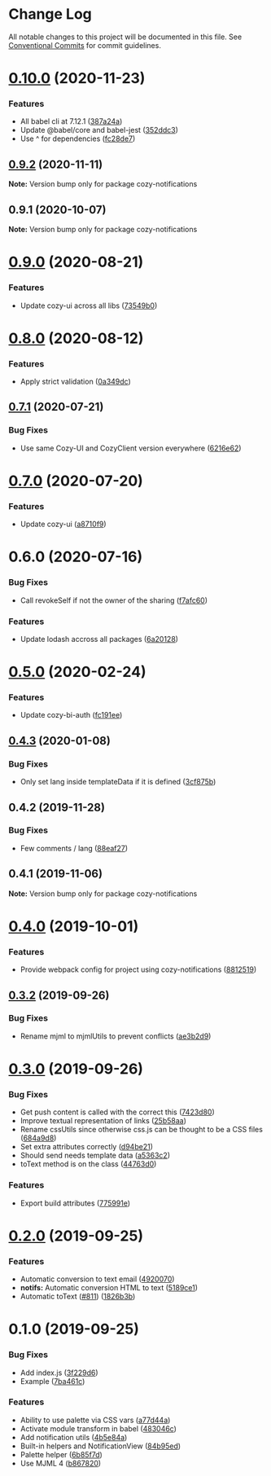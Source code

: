 # Change Log

All notable changes to this project will be documented in this file.
See [Conventional Commits](https://conventionalcommits.org) for commit guidelines.

# [0.10.0](https://github.com/cozy/cozy-libs/compare/cozy-notifications@0.9.2...cozy-notifications@0.10.0) (2020-11-23)


### Features

* All babel cli at 7.12.1 ([387a24a](https://github.com/cozy/cozy-libs/commit/387a24a))
* Update @babel/core and babel-jest ([352ddc3](https://github.com/cozy/cozy-libs/commit/352ddc3))
* Use ^ for dependencies ([fc28de7](https://github.com/cozy/cozy-libs/commit/fc28de7))





## [0.9.2](https://github.com/cozy/cozy-libs/compare/cozy-notifications@0.9.1...cozy-notifications@0.9.2) (2020-11-11)

**Note:** Version bump only for package cozy-notifications





## 0.9.1 (2020-10-07)

**Note:** Version bump only for package cozy-notifications





# [0.9.0](https://github.com/cozy/cozy-libs/compare/cozy-notifications@0.8.0...cozy-notifications@0.9.0) (2020-08-21)


### Features

* Update cozy-ui across all libs ([73549b0](https://github.com/cozy/cozy-libs/commit/73549b0))





# [0.8.0](https://github.com/cozy/cozy-libs/compare/cozy-notifications@0.7.1...cozy-notifications@0.8.0) (2020-08-12)


### Features

* Apply strict validation ([0a349dc](https://github.com/cozy/cozy-libs/commit/0a349dc))





## [0.7.1](https://github.com/cozy/cozy-libs/compare/cozy-notifications@0.7.0...cozy-notifications@0.7.1) (2020-07-21)


### Bug Fixes

* Use same Cozy-UI and CozyClient version everywhere ([6216e62](https://github.com/cozy/cozy-libs/commit/6216e62))





# [0.7.0](https://github.com/cozy/cozy-libs/compare/cozy-notifications@0.6.0...cozy-notifications@0.7.0) (2020-07-20)


### Features

* Update cozy-ui ([a8710f9](https://github.com/cozy/cozy-libs/commit/a8710f9))





# 0.6.0 (2020-07-16)


### Bug Fixes

* Call revokeSelf if not the owner of the sharing ([f7afc60](https://github.com/cozy/cozy-libs/commit/f7afc60))


### Features

* Update lodash accross all packages ([6a20128](https://github.com/cozy/cozy-libs/commit/6a20128))





# [0.5.0](https://github.com/cozy/cozy-libs/compare/cozy-notifications@0.4.3...cozy-notifications@0.5.0) (2020-02-24)


### Features

* Update cozy-bi-auth ([fc191ee](https://github.com/cozy/cozy-libs/commit/fc191ee))





## [0.4.3](https://github.com/cozy/cozy-libs/compare/cozy-notifications@0.4.2...cozy-notifications@0.4.3) (2020-01-08)


### Bug Fixes

* Only set lang inside templateData if it is defined ([3cf875b](https://github.com/cozy/cozy-libs/commit/3cf875b))





## 0.4.2 (2019-11-28)


### Bug Fixes

* Few comments / lang ([88eaf27](https://github.com/cozy/cozy-libs/commit/88eaf27))





## 0.4.1 (2019-11-06)

**Note:** Version bump only for package cozy-notifications





# [0.4.0](https://github.com/cozy/cozy-libs/compare/cozy-notifications@0.3.2...cozy-notifications@0.4.0) (2019-10-01)


### Features

* Provide webpack config for project using cozy-notifications ([8812519](https://github.com/cozy/cozy-libs/commit/8812519))





## [0.3.2](https://github.com/cozy/cozy-libs/compare/cozy-notifications@0.3.0...cozy-notifications@0.3.2) (2019-09-26)


### Bug Fixes

* Rename mjml to mjmlUtils to prevent conflicts ([ae3b2d9](https://github.com/cozy/cozy-libs/commit/ae3b2d9))





# [0.3.0](https://github.com/cozy/cozy-libs/compare/cozy-notifications@0.2.0...cozy-notifications@0.3.0) (2019-09-26)


### Bug Fixes

* Get push content is called with the correct this ([7423d80](https://github.com/cozy/cozy-libs/commit/7423d80))
* Improve textual representation of links ([25b58aa](https://github.com/cozy/cozy-libs/commit/25b58aa))
* Rename cssUtils since otherwise css.js can be thought to be a CSS files ([684a9d8](https://github.com/cozy/cozy-libs/commit/684a9d8))
* Set extra attributes correctly ([d94be21](https://github.com/cozy/cozy-libs/commit/d94be21))
* Should send needs template data ([a5363c2](https://github.com/cozy/cozy-libs/commit/a5363c2))
* toText method is on the class ([44763d0](https://github.com/cozy/cozy-libs/commit/44763d0))


### Features

* Export build attributes ([775991e](https://github.com/cozy/cozy-libs/commit/775991e))





# [0.2.0](https://github.com/cozy/cozy-libs/compare/cozy-notifications@0.1.0...cozy-notifications@0.2.0) (2019-09-25)


### Features

* Automatic conversion to text email ([4920070](https://github.com/cozy/cozy-libs/commit/4920070))
* **notifs:** Automatic conversion HTML to text ([5189ce1](https://github.com/cozy/cozy-libs/commit/5189ce1))
* Automatic toText ([#811](https://github.com/cozy/cozy-libs/issues/811)) ([1826b3b](https://github.com/cozy/cozy-libs/commit/1826b3b))





# 0.1.0 (2019-09-25)


### Bug Fixes

* Add index.js ([3f229d6](https://github.com/cozy/cozy-libs/commit/3f229d6))
* Example ([7ba461c](https://github.com/cozy/cozy-libs/commit/7ba461c))


### Features

* Ability to use palette via CSS vars ([a77d44a](https://github.com/cozy/cozy-libs/commit/a77d44a))
* Activate module transform in babel ([483046c](https://github.com/cozy/cozy-libs/commit/483046c))
* Add notification utils ([4b5e84a](https://github.com/cozy/cozy-libs/commit/4b5e84a))
* Built-in helpers and NotificationView ([84b95ed](https://github.com/cozy/cozy-libs/commit/84b95ed))
* Palette helper ([6b85f7d](https://github.com/cozy/cozy-libs/commit/6b85f7d))
* Use MJML 4 ([b867820](https://github.com/cozy/cozy-libs/commit/b867820))
